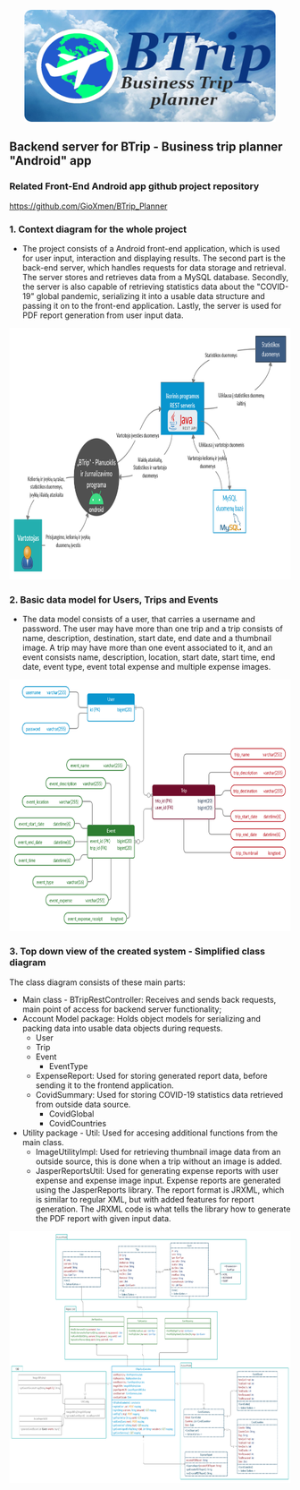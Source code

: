 <p align="center">
  <img width="450" height="200" src="https://raw.githubusercontent.com/GioXmen/BTripExBackend/develop/BackEndReadme/index.png">
</p>

## Backend server for BTrip - Business trip planner "Android" app

### Related Front-End Android app github project repository
https://github.com/GioXmen/BTrip_Planner

### 1. Context diagram for the whole project
- The project consists of a Android front-end application, which is used for user input, interaction and displaying results. The second part is the back-end server, which handles requests for data storage and retrieval. The server stores and retrieves data from a MySQL database. Secondly, the server is also capable of retrieving statistics data about the "COVID-19" global pandemic, serializing it into a usable data structure and passing it on to the front-end application. Lastly, the server is used for PDF report generation from user input data.

<p align="center">
  <img width="900" height="450" src="https://raw.githubusercontent.com/GioXmen/BTripExBackend/develop/BackEndReadme/ContextDiag.png">
</p>

### 2. Basic data model for Users, Trips and Events
- The data model consists of a user, that carries a username and password. The user may have more than one trip and a trip consists of name, description, destination, start date, end date and a thumbnail image. A trip may have more than one event associated to it, and an event consists name, description, location, start date, start time, end date, event type, event total expense and multiple expense images.
<p align="center">
  <img width="900" height="450" src="https://raw.githubusercontent.com/GioXmen/BTripExBackend/develop/BackEndReadme/Database_full.jpg">
</p>

### 3. Top down view of the created system - Simplified class diagram
The class diagram consists of these main parts:
- Main class - BTripRestController: Receives and sends back requests, main point of access for backend server functionality;
- Account Model package: Holds object models for serializing and packing data into usable data objects during requests. 
  - User
  - Trip
  - Event
    - EventType
  - ExpenseReport: Used for storing generated report data, before sending it to the frontend application.
  - CovidSummary: Used for storing COVID-19 statistics data retrieved from outside data source.
    - CovidGlobal
    - CovidCountries
- Utility package - Util: Used for accesing additional functions from the main class. 
  - ImageUtilityImpl: Used for retrieving thumbnail image data from an outside source, this is done when a trip without an image is added.
  - JasperReportsUtil: Used for generating expense reports with user expense and expense image input. Expense reports are generated using the JasperReports library. The report format is JRXML, which is similar to regular XML, but with added features for report generation. The JRXML code is what tells the library how to generate the PDF report with given input data.

<p align="center">
  <img width="900" height="450" src="https://raw.githubusercontent.com/GioXmen/BTripExBackend/develop/BackEndReadme/Serverio%20klasiu.jpg">
</p>
